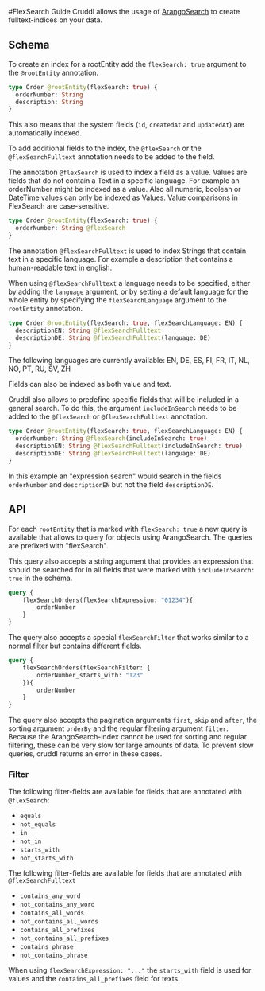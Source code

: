 #FlexSearch Guide
Cruddl allows the usage of [ArangoSearch](https://www.arangodb.com/arangodb-training-center/search/) to create fulltext-indices on your data.

## Schema

To create an index for a rootEntity add the `flexSearch: true` argument to the `@rootEntity` annotation.


```graphql
type Order @rootEntity(flexSearch: true) {
  orderNumber: String
  description: String
}
```

This also means that the system fields (`id`, `createdAt` and `updatedAt`) are automatically indexed.

To add additional fields to the index, the `@flexSearch` or the `@flexSearchFulltext` annotation needs to be added to the field.

The annotation `@flexSearch` is used to index a field as a value. Values are fields that do not contain a Text in a specific language.
For example an orderNumber might be indexed as a value. Also all numeric, boolean or DateTime values can only be indexed as Values.
Value comparisons in FlexSearch are case-sensitive.

```graphql
type Order @rootEntity(flexSearch: true) {
  orderNumber: String @flexSearch
}
```

The annotation `@flexSearchFulltext` is used to index Strings that contain text in a specific language.
For example a description that contains a human-readable text in english. 

When using `@flexSearchFulltext` a language needs to be specified, either by adding the `language` argument,
or by setting a default language for the whole entity by specifying the `flexSearchLanguage` argument to the `rootEntity` annotation.


```graphql
type Order @rootEntity(flexSearch: true, flexSearchLanguage: EN) {
  descriptionEN: String @flexSearchFulltext
  descriptionDE: String @flexSearchFulltext(language: DE)
}
```

The following languages are currently available:
EN, DE, ES, FI, FR, IT, NL, NO, PT, RU, SV, ZH

Fields can also be indexed as both value and text.

Cruddl also allows to predefine specific fields that will be included in a general search.
To do this, the argument `includeInSearch` needs to be added to the `@flexSearch` or `@flexSearchFulltext` annotation.

```graphql
type Order @rootEntity(flexSearch: true, flexSearchLanguage: EN) {
  orderNumber: String @flexSearch(includeInSearch: true)
  descriptionEN: String @flexSearchFulltext(includeInSearch: true)
  descriptionDE: String @flexSearchFulltext(language: DE)
}
```

In this example an "expression search" would search in the fields `orderNumber` and `descriptionEN` but not the field `descriptionDE`.

## API

For each `rootEntity` that is marked with `flexSearch: true` a new query is available that allows to query for objects using ArangoSearch.
The queries are prefixed with "flexSearch".

This query also accepts a string argument that provides an expression that should be searched for in all fields that were marked with `includeInSearch: true` in the schema.

```graphql
query {
    flexSearchOrders(flexSearchExpression: "01234"){
        orderNumber
    }
}
```

The query also accepts a special `flexSearchFilter` that works similar to a normal filter but contains different fields.

```graphql
query {
    flexSearchOrders(flexSearchFilter: {
        orderNumber_starts_with: "123"
    }){
        orderNumber
    }
}
```

The query also accepts the pagination arguments `first`, `skip` and `after`, the sorting argument `orderBy` and the regular filtering argument `filter`. 
Because the ArangoSearch-index cannot be used for sorting and regular filtering, these can be very slow for large amounts of data. To prevent slow queries, cruddl returns an error in these cases.

### Filter

The following filter-fields are available for fields that are annotated with `@flexSearch`:
- `equals`
- `not_equals`
- `in`
- `not_in`
- `starts_with`
- `not_starts_with`

The following filter-fields are available for fields that are annotated with `@flexSearchFulltext`
- `contains_any_word`
- `not_contains_any_word`
- `contains_all_words`
- `not_contains_all_words`
- `contains_all_prefixes`
- `not_contains_all_prefixes`
- `contains_phrase`
- `not_contains_phrase`

When using `flexSearchExpression: "..."` the `starts_with` field is used for values and the `contains_all_prefixes` field for texts.
